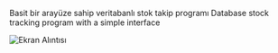 Basit bir arayüze sahip veritabanlı stok takip programı 
Database stock tracking program with a simple interface


![Ekran Alıntısı](https://github.com/user-attachments/assets/a6ba1bf5-612a-4cb0-9a48-d5b9ebc1abad)
